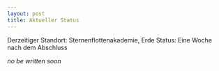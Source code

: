 ```yaml
---
layout: post
title: Aktueller Status
---
```


Derzeitiger Standort: Sternenflottenakademie, Erde
Status: Eine Woche nach dem Abschluss

*no be written soon*
